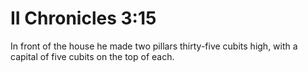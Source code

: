 # II Chronicles 3:15

In front of the house he made two pillars thirty-five cubits high, with a capital of five cubits on the top of each.
